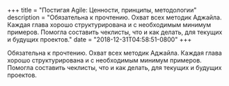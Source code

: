 
+++
title = "Постигая Agile: Ценности, принципы, методологии"
description = "Обязательна к прочтению. Охват всех методик Аджайла. Каждая глава хорошо структурирована и с необходимым минимум примеров. Помогла составить чеклисты, что и как делать, для текущих и будущих проектов."
date = "2018-12-31T04:58:51-0800"
+++

Обязательна к прочтению. Охват всех методик Аджайла. Каждая глава хорошо структурирована и с необходимым минимум примеров. Помогла составить чеклисты, что и как делать, для текущих и будущих проектов.
